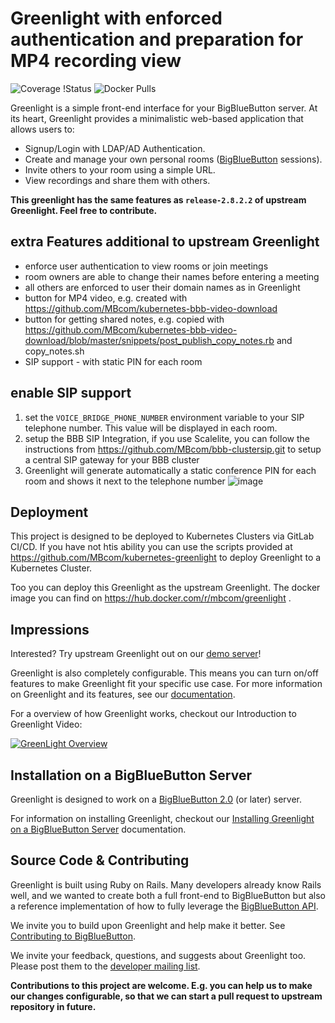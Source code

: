 # Greenlight with enforced authentication and preparation for MP4 recording view


![Coverage
!Status](https://coveralls.io/repos/github/bigbluebutton/greenlight/badge.svg?branch=master)
![Docker Pulls](https://img.shields.io/docker/pulls/bigbluebutton/greenlight.svg)

Greenlight is a simple front-end interface for your BigBlueButton server. At its heart, Greenlight provides a minimalistic web-based application that allows users to:

  * Signup/Login with LDAP/AD Authentication.
  * Create and manage your own personal rooms ([BigBlueButton](https://github.com/bigbluebutton/bigbluebutton) sessions).
  * Invite others to your room using a simple URL.
  * View recordings and share them with others.

**This greenlight has the same features as `release-2.8.2.2` of upstream Greenlight. Feel free to contribute.**

## extra Features additional to upstream Greenlight
  * enforce user authentication to view rooms or join meetings
  * room owners are able to change their names before entering a meeting
  * all others are enforced to user their domain names as in Greenlight
  * button for MP4 video, e.g. created with https://github.com/MBcom/kubernetes-bbb-video-download
  * button for getting shared notes, e.g. copied with https://github.com/MBcom/kubernetes-bbb-video-download/blob/master/snippets/post_publish_copy_notes.rb and copy_notes.sh
  * SIP support - with static PIN for each room

## enable SIP support
1. set the `VOICE_BRIDGE_PHONE_NUMBER` environment variable to your SIP telephone number. This value will be displayed in each room.
2. setup the BBB SIP Integration, if you use Scalelite, you can follow the instructions from https://github.com/MBcom/bbb-clustersip.git to setup a central SIP gateway for your BBB cluster
3. Greenlight will generate automatically a static conference PIN for each room and shows it next to the telephone number
![image](https://user-images.githubusercontent.com/27956078/114266534-1bf5d680-99f7-11eb-8fcb-d28435317c8a.png)

## Deployment
This project is designed to be deployed to Kubernetes Clusters via GitLab CI/CD. If you have not htis ability you can use the scripts provided at https://github.com/MBcom/kubernetes-greenlight to deploy Greenlight to a Kubernetes Cluster. 
  
Too you can deploy this Greenlight as the upstream Greenlight.
The docker image you can find on https://hub.docker.com/r/mbcom/greenlight .

## Impressions



Interested? Try upstream Greenlight out on our [demo server](https://demo.bigbluebutton.org/gl)!

Greenlight is also completely configurable. This means you can turn on/off features to make Greenlight fit your specific use case. For more information on Greenlight and its features, see our [documentation](http://docs.bigbluebutton.org/greenlight/gl-install.html).

For a overview of how Greenlight works, checkout our Introduction to Greenlight Video:

[![GreenLight Overview](https://img.youtube.com/vi/Hso8yLzkqj8/0.jpg)](https://youtu.be/Hso8yLzkqj8)

## Installation on a BigBlueButton Server

Greenlight is designed to work on a [BigBlueButton 2.0](https://github.com/bigbluebutton/bigbluebutton) (or later) server.

For information on installing Greenlight, checkout our [Installing Greenlight on a BigBlueButton Server](http://docs.bigbluebutton.org/greenlight/gl-install.html#installing-on-a-bigbluebutton-server) documentation.

## Source Code & Contributing

Greenlight is built using Ruby on Rails. Many developers already know Rails well, and we wanted to create both a full front-end to BigBlueButton but also a reference implementation of how to fully leverage the [BigBlueButton API](http://docs.bigbluebutton.org/dev/api.html).

We invite you to build upon Greenlight and help make it better. See [Contributing to BigBlueButton](http://docs.bigbluebutton.org/support/faq.html#contributing-to-bigbluebutton).

We invite your feedback, questions, and suggests about Greenlight too. Please post them to the [developer mailing list](https://groups.google.com/forum/#!forum/bigbluebutton-dev).


**Contributions to this project are welcome.
E.g. you can help us to make our changes configurable, so that we can start a pull request to upstream repository in future.**
